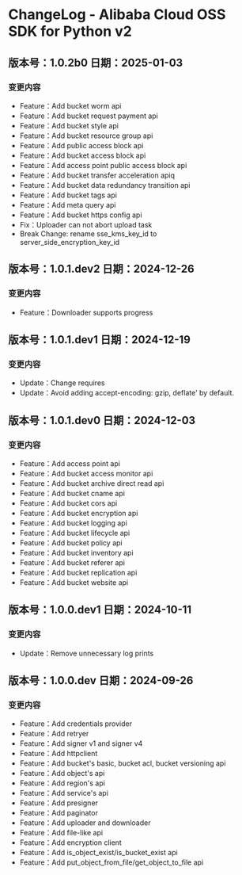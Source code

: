 # ChangeLog - Alibaba Cloud OSS SDK for Python v2

## 版本号：1.0.2b0 日期：2025-01-03
### 变更内容
- Feature：Add bucket worm api
- Feature：Add bucket request payment api
- Feature：Add bucket style api
- Feature：Add bucket resource group api
- Feature：Add public access block api
- Feature：Add bucket access block api
- Feature：Add access point public access block api
- Feature：Add bucket transfer acceleration apiq
- Feature：Add bucket data redundancy transition api
- Feature：Add bucket tags api
- Feature：Add meta query api
- Feature：Add bucket https config api
- Fix：Uploader can not abort upload task
- Break Change: rename sse_kms_key_id to server_side_encryption_key_id

## 版本号：1.0.1.dev2 日期：2024-12-26
### 变更内容
- Feature：Downloader supports progress

## 版本号：1.0.1.dev1 日期：2024-12-19
### 变更内容
- Update：Change requires
- Update：Avoid adding accept-encoding: gzip, deflate' by default.

## 版本号：1.0.1.dev0 日期：2024-12-03
### 变更内容
- Feature：Add access point api
- Feature：Add bucket access monitor api
- Feature：Add bucket archive direct read api
- Feature：Add bucket cname api
- Feature：Add bucket cors api
- Feature：Add bucket encryption api
- Feature：Add bucket logging api
- Feature：Add bucket lifecycle api
- Feature：Add bucket policy api
- Feature：Add bucket inventory api
- Feature：Add bucket referer api
- Feature：Add bucket replication api
- Feature：Add bucket website api

## 版本号：1.0.0.dev1 日期：2024-10-11
### 变更内容
- Update：Remove unnecessary log prints

## 版本号：1.0.0.dev 日期：2024-09-26
### 变更内容
- Feature：Add credentials provider
- Feature：Add retryer
- Feature：Add signer v1 and signer v4
- Feature：Add httpclient
- Feature：Add bucket's basic, bucket acl, bucket versioning api
- Feature：Add object's api
- Feature：Add region's api
- Feature：Add service's api
- Feature：Add presigner
- Feature：Add paginator
- Feature：Add uploader and downloader
- Feature：Add file-like api
- Feature：Add encryption client
- Feature：Add is_object_exist/is_bucket_exist api
- Feature：Add put_object_from_file/get_object_to_file api
